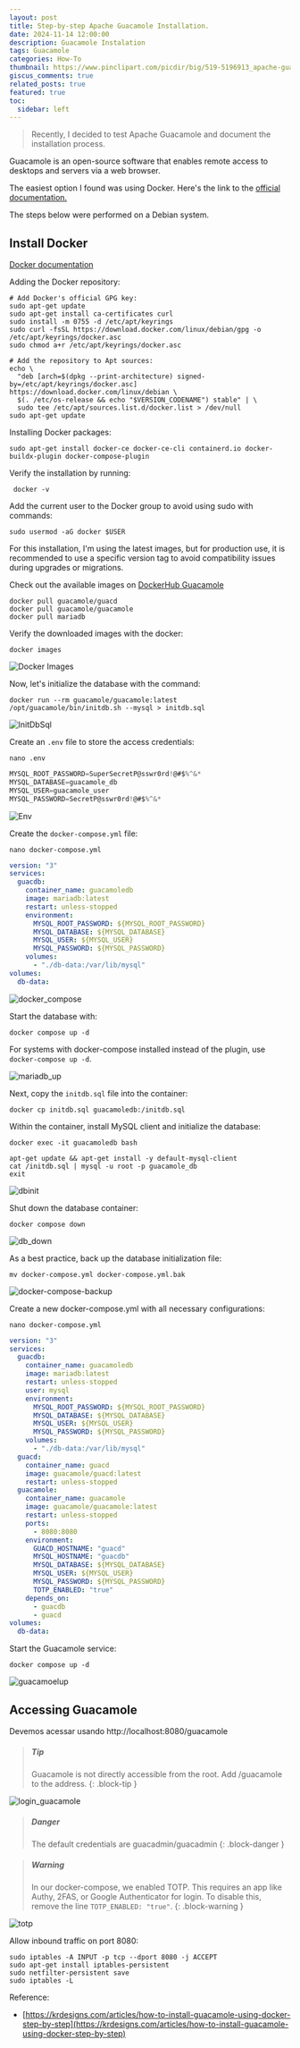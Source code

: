 ```yaml
---
layout: post
title: Step-by-step Apache Guacamole Installation.
date: 2024-11-14 12:00:00
description: Guacamole Instalation
tags: Guacamole
categories: How-To
thumbnail: https://www.pinclipart.com/picdir/big/519-5196913_apache-guacamole-logo-clipart.png
giscus_comments: true
related_posts: true
featured: true
toc:
  sidebar: left
---
```


> Recently, I decided to test Apache Guacamole and document the installation process.

Guacamole is an open-source software that enables remote access to desktops and servers via a web browser.

The easiest option I found was using Docker. Here's the link to the [official documentation.](https://guacamole.apache.org/doc/gug/guacamole-docker.html)

The steps below were performed on a Debian system.

## Install Docker

[Docker documentation](https://docs.docker.com/engine/install/debian/)

Adding the Docker repository:

```shell
# Add Docker's official GPG key:
sudo apt-get update
sudo apt-get install ca-certificates curl
sudo install -m 0755 -d /etc/apt/keyrings
sudo curl -fsSL https://download.docker.com/linux/debian/gpg -o /etc/apt/keyrings/docker.asc
sudo chmod a+r /etc/apt/keyrings/docker.asc

# Add the repository to Apt sources:
echo \
  "deb [arch=$(dpkg --print-architecture) signed-by=/etc/apt/keyrings/docker.asc] https://download.docker.com/linux/debian \
  $(. /etc/os-release && echo "$VERSION_CODENAME") stable" | \
  sudo tee /etc/apt/sources.list.d/docker.list > /dev/null
sudo apt-get update
```

Installing Docker packages:

```shell
sudo apt-get install docker-ce docker-ce-cli containerd.io docker-buildx-plugin docker-compose-plugin
```

Verify the installation by running:

```shell
 docker -v
```

Add the current user to the Docker group to avoid using sudo with commands:

```shell
sudo usermod -aG docker $USER
```

For this installation, I'm using the latest images, but for production use, it is recommended to use a specific version tag to avoid compatibility issues during upgrades or migrations.

Check out the available images on [DockerHub Guacamole](https://hub.docker.com/u/guacamole)

```shell
docker pull guacamole/guacd
docker pull guacamole/guacamole
docker pull mariadb
```

Verify the downloaded images with the docker:

 ```shell
 docker images
 ```

![Docker Images](/assets/img/guacamole/docker_images.png)

Now, let's initialize the database with the command:

```shell
docker run --rm guacamole/guacamole:latest /opt/guacamole/bin/initdb.sh --mysql > initdb.sql
```

![InitDbSql](/assets/img/guacamole/initdb_sql.png)

Create an `.env` file to store the access credentials:

```
nano .env
```

```js
MYSQL_ROOT_PASSWORD=SuperSecretP@sswr0rd!@#$%^&*
MYSQL_DATABASE=guacamole_db
MYSQL_USER=guacamole_user
MYSQL_PASSWORD=SecretP@sswr0rd!@#$%^&*
```

![Env](/assets/img/guacamole/env.png)

Create the `docker-compose.yml` file:

```
nano docker-compose.yml
```

```yaml
version: "3"
services:
  guacdb:
    container_name: guacamoledb
    image: mariadb:latest
    restart: unless-stopped
    environment:
      MYSQL_ROOT_PASSWORD: ${MYSQL_ROOT_PASSWORD}
      MYSQL_DATABASE: ${MYSQL_DATABASE}
      MYSQL_USER: ${MYSQL_USER}
      MYSQL_PASSWORD: ${MYSQL_PASSWORD}
    volumes:
      - "./db-data:/var/lib/mysql"
volumes:
  db-data:
```

![docker_compose](/assets/img/guacamole/docker_compose.png)

Start the database with:

```shell
docker compose up -d
```

For systems with docker-compose installed instead of the plugin, use `docker-compose up -d`.

![mariadb_up](/assets/img/guacamole/mariadb_up.png)

Next, copy the `initdb.sql` file into the container:

```shell
docker cp initdb.sql guacamoledb:/initdb.sql
```

Within the container, install MySQL client and initialize the database:

```shell
docker exec -it guacamoledb bash
```

```shell
apt-get update && apt-get install -y default-mysql-client
cat /initdb.sql | mysql -u root -p guacamole_db
exit
```

![dbinit](/assets/img/guacamole/db_init.png)

Shut down the database container:

```shell
docker compose down
```

![db_down](/assets/img/guacamole/db_down.png)

As a best practice, back up the database initialization file:

```shell
mv docker-compose.yml docker-compose.yml.bak
```

![docker-compose-backup](/assets/img/guacamole/docker-compose-backup.png)

Create a new docker-compose.yml with all necessary configurations:

```shell
nano docker-compose.yml
```

```yaml
version: "3"
services:
  guacdb:
    container_name: guacamoledb
    image: mariadb:latest
    restart: unless-stopped
    user: mysql
    environment:
      MYSQL_ROOT_PASSWORD: ${MYSQL_ROOT_PASSWORD}
      MYSQL_DATABASE: ${MYSQL_DATABASE}
      MYSQL_USER: ${MYSQL_USER}
      MYSQL_PASSWORD: ${MYSQL_PASSWORD}
    volumes:
      - "./db-data:/var/lib/mysql"
  guacd:
    container_name: guacd
    image: guacamole/guacd:latest
    restart: unless-stopped
  guacamole:
    container_name: guacamole
    image: guacamole/guacamole:latest
    restart: unless-stopped
    ports:
      - 8080:8080
    environment:
      GUACD_HOSTNAME: "guacd"
      MYSQL_HOSTNAME: "guacdb"
      MYSQL_DATABASE: ${MYSQL_DATABASE}
      MYSQL_USER: ${MYSQL_USER}
      MYSQL_PASSWORD: ${MYSQL_PASSWORD}
      TOTP_ENABLED: "true"
    depends_on:
      - guacdb
      - guacd
volumes:
  db-data:
```

Start the Guacamole service:

```shell
docker compose up -d
```

![guacamoelup](guacamoelup.png)

## Accessing Guacamole

Devemos acessar usando http://localhost:8080/guacamole

> ##### Tip
> Guacamole is not directly accessible from the root. Add /guacamole to the address.
{: .block-tip }

![login_guacamole](/assets/img/guacamole/login_guacamole.png)

> ##### Danger
> The default credentials are guacadmin/guacadmin
{: .block-danger }

> ##### Warning
> In our docker-compose, we enabled TOTP. This requires an app like Authy, 2FAS, or Google Authenticator for login. To disable this, remove the line `TOTP_ENABLED: "true"`.
{: .block-warning }

![totp](/assets/img/guacamole/totp.png)

Allow inbound traffic on port 8080:

```shell
sudo iptables -A INPUT -p tcp --dport 8080 -j ACCEPT
sudo apt-get install iptables-persistent
sudo netfilter-persistent save
sudo iptables -L
```

Reference:
  - [https://krdesigns.com/articles/how-to-install-guacamole-using-docker-step-by-step](https://krdesigns.com/articles/how-to-install-guacamole-using-docker-step-by-step)
